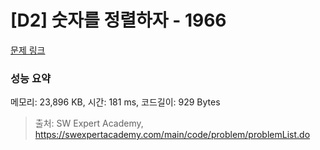 # [D2] 숫자를 정렬하자 - 1966 

[문제 링크](https://swexpertacademy.com/main/code/problem/problemDetail.do?contestProbId=AV5PrmyKAWEDFAUq) 

### 성능 요약

메모리: 23,896 KB, 시간: 181 ms, 코드길이: 929 Bytes



> 출처: SW Expert Academy, https://swexpertacademy.com/main/code/problem/problemList.do